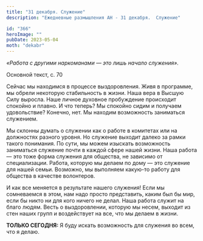 ```yaml
---
title: "31 декабря. Служение"
description: "Ежедневные размышления АН - 31 декабря.  Служение"

id: "366"
heroImage: ""
pubDate: 2023-05-04
moth: "dekabr"
---
```


_«Работа с другими наркоманами — это лишь начало служения»._

Основной текст, с. 70

Сейчас мы находимся в процессе выздоровления. Живя в программе, мы обрели
некоторую стабильность в жизни. Наша вера в Высшую Силу выросла. Наше личное
духовное пробуждение происходит спокойно и плавно. И что теперь? Мы спокойно
сидим и получаем удовольствие? Конечно, нет. Мы находим возможность заниматься
служением.

Мы склонны думать о служении как о работе в комитетах или на должностях
разного уровня. Но служение выходит далеко за рамки такого понимания. По сути,
мы можем изыскать возможность заниматься служение почти в каждой сфере нашей
жизни. Наша работа — это тоже форма служения для общества, не зависимо от
специализации. Работа, которую мы делаем по дому — это служение для нашей
семьи. Возможно, мы выполняем какую-то работу для общества в качестве
волонтеров.

И как все меняется в результате нашего служения! Если мы сомневаемся в этом,
нам надо просто представить, каким был бы мир, если бы никто ни для кого
ничего не делал. Наша работа служит на благо людям. Весть о выздоровлении,
которую мы несем, выходит из стен наших групп и воздействует на все, что мы
делаем в жизни.

**ТОЛЬКО СЕГОДНЯ:** Я буду искать возможность для служения во всем, что я
делаю.

